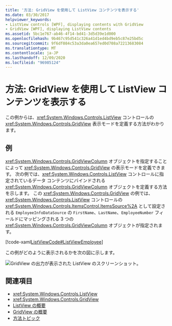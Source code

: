 ```yaml
---
title: '方法: GridView を使用して ListView コンテンツを表示する'
ms.date: 03/30/2017
helpviewer_keywords:
- ListView controls [WPF], displaying contents with GridView
- GridView [WPF], displaying ListView contents
ms.assetid: 5bc1e767-ab46-4f14-bd41-3d5d39e1d000
ms.openlocfilehash: 9b467c95d541c326a41d1ed4bd9eb5c87e25bd5c
ms.sourcegitcommit: 9f6df084c53a3da0ea657ed0d708a72213683084
ms.translationtype: MT
ms.contentlocale: ja-JP
ms.lasthandoff: 12/09/2020
ms.locfileid: "96985124"
---
```

# <a name="how-to-display-listview-contents-by-using-a-gridview"></a>方法: GridView を使用して ListView コンテンツを表示する
この例からは、<xref:System.Windows.Controls.ListView> コントロールの <xref:System.Windows.Controls.GridView> 表示モードを定義する方法がわかります。  
  
## <a name="example"></a>例  
 <xref:System.Windows.Controls.GridViewColumn> オブジェクトを指定することによって <xref:System.Windows.Controls.GridView> の表示モードを定義できます。 次の例では、<xref:System.Windows.Controls.ListView> コントロールに指定されているデータ コンテンツにバインドされる <xref:System.Windows.Controls.GridViewColumn> オブジェクトを定義する方法を示します。 この <xref:System.Windows.Controls.GridView> の例では、<xref:System.Windows.Controls.ListView> コントロールの <xref:System.Windows.Controls.ItemsControl.ItemsSource%2A> として設定される `EmployeeInfoDataSource` の `FirstName`、`LastName`、`EmployeeNumber` フィールドにマッピングされる 3 つの <xref:System.Windows.Controls.GridViewColumn> オブジェクトが指定されます。  
  
 [!code-xaml[ListViewCode#ListViewEmployee](~/samples/snippets/csharp/VS_Snippets_Wpf/ListViewCode/CSharp/Window1.xaml#listviewemployee)]  
  
 この例がどのように表示されるかを次の図に示します。  
  
 ![GridView の出力が表示された ListView のスクリーンショット。](./media/gridview-overview/listview-gridview-output.jpg)  
  
## <a name="see-also"></a>関連項目

- <xref:System.Windows.Controls.ListView>
- <xref:System.Windows.Controls.GridView>
- [ListView の概要](listview-overview.md)
- [GridView の概要](gridview-overview.md)
- [方法トピック](listview-how-to-topics.md)
